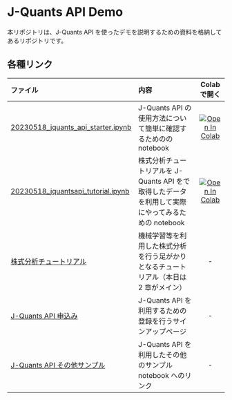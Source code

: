# J-Quants API Demo

本リポジトリは、J-Quants API を使ったデモを説明するための資料を格納してあるリポジトリです。

## 各種リンク

| ファイル                                                                                                | 内容                                                                                              |                                                                                           Colab で開く                                                                                           |
| :------------------------------------------------------------------------------------------------------ | :------------------------------------------------------------------------------------------------ | :----------------------------------------------------------------------------------------------------------------------------------------------------------------------------------------------: |
| [20230518_jquants_api_starter.ipynb](20230518_jquants_api_starter.ipynb)                                | J-Quants API の使用方法について簡単に確認するためのの notebook                                    | [![Open In Colab](https://colab.research.google.com/assets/colab-badge.svg)](https://colab.research.google.com/github/s-meitoma/jquants-api-demo/blob/master/20230518_jquants_api_starter.ipynb) |
| [20230518_jquantsapi_tutorial.ipynb](20230518_jquantsapi_tutorial.ipynb)                                | 株式分析チュートリアルを J-Quants API をで取得したデータを利用して実際にやってみるための notebook | [![Open In Colab](https://colab.research.google.com/assets/colab-badge.svg)](https://colab.research.google.com/github/s-meitoma/jquants-api-demo/blob/master/20230518_jquantsapi_tutorial.ipynb) |
| [株式分析チュートリアル](https://japanexchangegroup.github.io/J-Quants-Tutorial/)                       | 機械学習等を利用した株式分析を行う足がかりとなるチュートリアル（本日は 2 章がメイン）             |                                                                                                -                                                                                                 |
| [J-Quants API 申込み](https://jpx-jquants.com/auth/signup)                                              | J-Quants API を利用するための登録を行うサインアップページ                                         |                                                                                                -                                                                                                 |
| [J-Quants API その他サンプル](https://github.com/J-Quants/jquants-api-client-python/tree/main/examples) | J-Quants API を利用したその他のサンプル notebook へのリンク                                       |                                                                                                -                                                                                                 |
